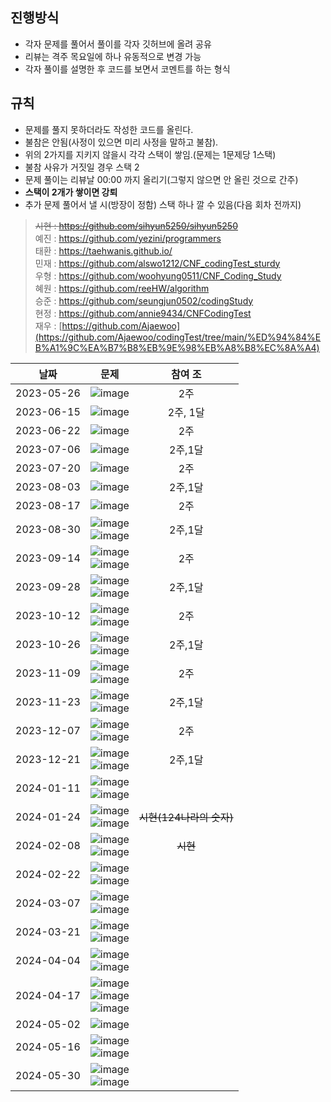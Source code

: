 ## 진행방식
+ 각자 문제를 풀어서 풀이를 각자 깃허브에 올려 공유
+ 리뷰는 격주 목요일에 하나 유동적으로 변경 가능
+ 각자 풀이를 설명한 후 코드를 보면서 코멘트를 하는 형식

## 규칙
+ 문제를 풀지 못하더라도 작성한 코드를 올린다.
+ 불참은 안됨(사정이 있으면 미리 사정을 말하고 불참).
+ 위의 2가지를 지키지 않을시 각각 스택이 쌓임.(문제는 1문제당 1스택)<br>
+ 불참 사유가 거짓일 경우 스택 2
+ 문제 풀이는 리뷰날 00:00 까지 올리기(그렇지 않으면 안 올린 것으로 간주)
+ **스택이 2개가 쌓이면 강퇴**
+ 추가 문제 풀어서 낼 시(방장이 정함) 스택 하나 깔 수 있음(다음 회차 전까지)


> <del>시현 : https://github.com/sihyun5250/sihyun5250</del><br/>
> 예진 : https://github.com/yezini/programmers<br/>
> 태환 : https://taehwanis.github.io/<br/>
> 민재 : https://github.com/alswo1212/CNF_codingTest_sturdy<br/>
> 우형 : https://github.com/woohyung0511/CNF_Coding_Study<br/>
> 혜원 : https://github.com/reeHW/algorithm<br/>
> 승준 : https://github.com/seungjun0502/codingStudy<br/>
> 현정 : https://github.com/annie9434/CNFCodingTest<br/>
> 재우 : [https://github.com/Ajaewoo](https://github.com/Ajaewoo/codingTest/tree/main/%ED%94%84%EB%A1%9C%EA%B7%B8%EB%9E%98%EB%A8%B8%EC%8A%A4)<br/>

| 날짜 | 문제 | 참여 조 |
| :---: | :---: | :---: |
| 2023-05-26 | ![image](https://github.com/alswo1212/CNF_codingTest_sturdy/assets/92290312/ae20eb60-1a5f-4c92-8958-6033ad601889) | 2주 |
| 2023-06-15 | ![image](https://github.com/alswo1212/CNF_codingTest_sturdy/assets/92290312/9ea2417e-3753-4080-bfa7-6210f86e2241) | 2주, 1달 |
| 2023-06-22 | ![image](https://github.com/alswo1212/CNF_codingTest_sturdy/assets/92290312/28a88211-8342-4da4-bc00-7c25b4709ab8) | 2주 |
| 2023-07-06 | ![image](https://github.com/alswo1212/CNF_codingTest_sturdy/assets/92290312/a0c390a8-9ff4-4b84-be86-0856435a8e1b) | 2주,1달 |
| 2023-07-20 | ![image](https://github.com/alswo1212/CNF_codingTest_sturdy/assets/92290312/5cd4db5b-9e69-41ba-b8f3-01ba5ee47d44) | 2주 |
| 2023-08-03 | ![image](https://github.com/alswo1212/CNF_codingTest_sturdy/assets/92290312/3c626384-3437-49b1-ab72-966c0dcb014c) | 2주,1달 |
| 2023-08-17 | ![image](https://github.com/alswo1212/CNF_codingTest_sturdy/assets/92290312/fc1a2180-994e-4300-9751-37970de69cd0) | 2주 |
| 2023-08-30 | ![image](https://github.com/alswo1212/CNF_codingTest_sturdy/assets/92290312/138727b8-5fcf-488d-a815-9b56b64f8048)   <br/>   ![image](https://github.com/alswo1212/CNF_codingTest_sturdy/assets/92290312/d832c00a-d45d-4006-b0ce-fec1b325437a)  | 2주,1달 |
| 2023-09-14 | ![image](https://github.com/alswo1212/CNF_codingTest_sturdy/assets/92290312/9e889fc1-6ea8-4d61-978c-6e45fcf31b6a)   <br/>   ![image](https://github.com/alswo1212/CNF_codingTest_sturdy/assets/92290312/26701449-62f1-4b30-8f9d-8b2526db6609)  | 2주 |
| 2023-09-28 | ![image](https://github.com/alswo1212/CNF_codingTest_sturdy/assets/92290312/2e7660f4-f930-4ee0-87c2-857a700ffabe) <br/>  ![image](https://github.com/alswo1212/CNF_codingTest_sturdy/assets/92290312/5d9932e0-0e2e-4a4b-90d2-f821b8427c7e)  | 2주,1달 |
| 2023-10-12 | ![image](https://github.com/alswo1212/CNF_codingTest_sturdy/assets/92290312/2dc89425-83f0-459b-87c9-fdf53560d7c2) <br/>  ![image](https://github.com/alswo1212/CNF_codingTest_sturdy/assets/92290312/3ac869fe-bed2-4afa-b149-9a188535adf3)  | 2주 |
| 2023-10-26 | ![image](https://github.com/alswo1212/CNF_codingTest_sturdy/assets/92290312/0baae812-5d81-485c-84fc-01381c0321f7) <br/>  ![image](https://github.com/alswo1212/CNF_codingTest_sturdy/assets/92290312/e27ec5f8-097a-497c-9815-de2bb9d6eb6f) | 2주,1달 |
| 2023-11-09 | ![image](https://github.com/alswo1212/CNF_codingTest_sturdy/assets/92290312/1856717d-0a62-46ac-9b19-0ae61e762157) <br/>  ![image](https://github.com/alswo1212/CNF_codingTest_sturdy/assets/92290312/733854d6-a1c0-42fb-8d43-547a6b01cf31) | 2주 |
| 2023-11-23 | ![image](https://github.com/alswo1212/CNF_codingTest_sturdy/assets/92290312/3011499a-81f3-4a5f-8ffc-2fa784c9d86c) <br/> ![image](https://github.com/alswo1212/CNF_codingTest_sturdy/assets/92290312/23f68d73-03d6-4b3f-94da-eb60b9fbf90a) | 2주,1달 |
| 2023-12-07 | ![image](https://github.com/alswo1212/CNF_codingTest_sturdy/assets/92290312/17e6f6f0-1acc-43b4-af86-8980f229ac5d) <br/> ![image](https://github.com/alswo1212/CNF_codingTest_sturdy/assets/92290312/12acd07d-92a9-446d-8e11-ef42e54bf1db) | 2주 |
| 2023-12-21 | ![image](https://github.com/alswo1212/CNF_codingTest_sturdy/assets/92290312/c1495ba7-abc9-4039-99cc-aae5240f9f5a) <br/> ![image](https://github.com/alswo1212/CNF_codingTest_sturdy/assets/92290312/1ca23770-c3c5-44e0-a027-d03a444233d3) | 2주,1달 |
| 2024-01-11 | ![image](https://github.com/alswo1212/CNF_codingTest_sturdy/assets/92290312/ed0ada5d-d2ab-4f5b-9977-4cc45c8f4f82) <br/> ![image](https://github.com/alswo1212/CNF_codingTest_sturdy/assets/92290312/533c010b-fd13-499d-9801-fcaeec0aad3e) |  |
| 2024-01-24 | ![image](https://github.com/alswo1212/CNF_codingTest_sturdy/assets/92290312/73cd88bb-de5b-4093-b879-35eacc9760b1) <br/> ![image](https://github.com/alswo1212/CNF_codingTest_sturdy/assets/92290312/36893cab-a3ad-4974-83b7-2d956075f5d4) | <del>시현(124나라의 숫자)</del> |
| 2024-02-08 | ![image](https://github.com/alswo1212/CNF_codingTest_sturdy/assets/92290312/5a39b4f6-0994-4493-8e88-caa645de4ed2) <br> ![image](https://github.com/alswo1212/CNF_codingTest_sturdy/assets/92290312/6d8ff430-90eb-4f25-890c-449a90152226) | <del>시현</del> |
| 2024-02-22 | ![image](https://github.com/alswo1212/CNF_codingTest_sturdy/assets/92290312/f5aa3189-0cd2-4a43-b11b-982ea7daa672) <br> ![image](https://github.com/alswo1212/CNF_codingTest_sturdy/assets/92290312/a66e5138-bbcd-473c-995b-47f3f1ae0fed) |  |
| 2024-03-07 | ![image](https://github.com/alswo1212/CNF_codingTest_sturdy/assets/92290312/ed626c13-5f43-4232-9315-a4f80040d041) <br> ![image](https://github.com/alswo1212/CNF_codingTest_sturdy/assets/92290312/216293df-18c4-4b9d-bcdd-d73c73aa22d5) |  |
| 2024-03-21 | ![image](https://github.com/alswo1212/CNF_codingTest_sturdy/assets/92290312/e6ec5000-a379-49a6-ad3d-83de37db2985) <br> ![image](https://github.com/alswo1212/CNF_codingTest_sturdy/assets/92290312/99b1d3df-034a-40e9-ba72-ed35537a84d3) |  |
| 2024-04-04 | ![image](https://github.com/alswo1212/CNF_codingTest_sturdy/assets/92290312/9632ac99-5601-4ac6-9a41-f58cf3b38937) <br> ![image](https://github.com/alswo1212/CNF_codingTest_sturdy/assets/92290312/93bfb770-ed75-4069-a22c-0eb709702308) |  |
| 2024-04-17 | ![image](https://github.com/alswo1212/CNF_codingTest_sturdy/assets/92290312/b6265c10-c613-4133-a34c-f091edf1ecb5) <br> ![image](https://github.com/alswo1212/CNF_codingTest_sturdy/assets/92290312/0b3c201d-5a1a-4f5b-a339-2333f24547f0) <br> ![image](https://github.com/alswo1212/CNF_codingTest_sturdy/assets/92290312/fa93efd8-4fd1-4b21-a972-66d4f0062bbf) |  |
| 2024-05-02 | ![image](https://github.com/alswo1212/CNF_codingTest_sturdy/assets/92290312/d6425ab5-0057-4001-b963-03475d29689f) |  |
| 2024-05-16 | ![image](https://github.com/alswo1212/CNF_codingTest_sturdy/assets/92290312/bea2c23e-8480-44be-9a8d-c01dc1e351c8) <br> ![image](https://github.com/alswo1212/CNF_codingTest_sturdy/assets/92290312/0140d5f7-8d95-4d15-9274-90606ae82ec6) |  |
| 2024-05-30 | ![image](https://github.com/alswo1212/CNF_codingTest_sturdy/assets/92290312/81248977-697a-4373-80b3-33a6a2e5a9a0) <br> ![image](https://github.com/alswo1212/CNF_codingTest_sturdy/assets/92290312/2ce558d4-769e-48e3-91db-4f028ac2eadb) |  |

